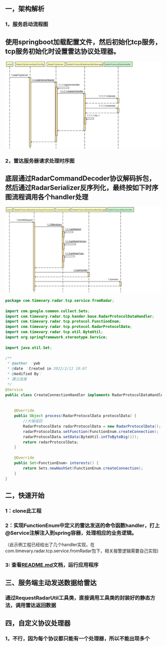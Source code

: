 ## 一，架构解析 

### 1，服务启动流程图
## 使用springboot加载配置文件，然后初始化tcp服务，tcp服务初始化时设置雷达协议处理器。
![](img/server_start.svg)

### 2，雷达服务器请求处理时序图
## 底层通过RadarCommandDecoder协议解码拆包，然后通过RadarSerializer反序列化，最终按如下时序图流程调用各个handler处理
![img.png](img/process_request.svg)

```java
package com.timevary.radar.tcp.service.fromRadar;

import com.google.common.collect.Sets;
import com.timevary.radar.tcp.hander.base.RadarProtocolDataHandler;
import com.timevary.radar.tcp.protocol.FunctionEnum;
import com.timevary.radar.tcp.protocol.RadarProtocolData;
import com.timevary.radar.tcp.util.ByteUtil;
import org.springframework.stereotype.Service;

import java.util.Set;

/**
 * @author ：ywb
 * @date ：Created in 2022/2/12 10:07
 * @modified By：
 * 建立连接
 */
@Service
public class CreateConnectionHandler implements RadarProtocolDataHandler {


    @Override
    public Object process(RadarProtocolData protocolData) {
        //大端返回
        RadarProtocolData radarProtocolData = new RadarProtocolData();
        radarProtocolData.setFunction(FunctionEnum.createConnection);
        radarProtocolData.setData(ByteUtil.intToByteBig(1));
        return radarProtocolData;
    }

    @Override
    public Set<FunctionEnum> interests() {
        return Sets.newHashSet(FunctionEnum.createConnection);
    }
}

```

## 二，快速开始

### 1：clone此工程
### 2：实现FunctionEnum中定义的雷达发送的命令函数handler，打上@Service注解注入到spring容器，处理相应的业务逻辑。
（此示例工程已经给出了几个handler实现，在com.timevary.radar.tcp.service.fromRadar包下，相关报警逻辑需要自己实现)
### 3: 查看[README.md](../../README.md)文档，运行应用程序

## 三、服务端主动发送数据给雷达
### 通过RequestRadarUtil工具类，直接调用工具类的封装好的静态方法，调用雷达返回数据

## 四，自定义协议处理器

### 1，不行，因为每个协议都只能有一个处理器，所以不能出现多个 

